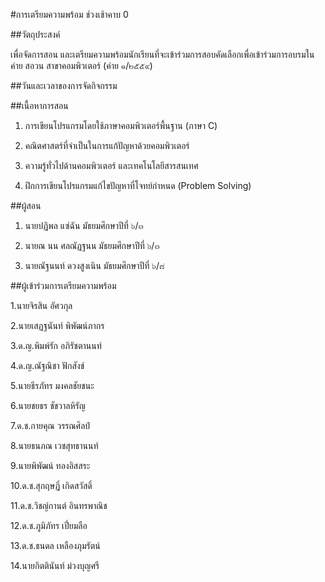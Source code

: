 #การเตรียมความพร้อม ช่วงเช้าคาบ 0 

##วัตถุประสงค์

เพื่อจัดการสอน และเตรียมความพร้อมนักเรียนที่จะเข้าร่วมการสอบคัดเลือกเพื่อเข้าร่วมการอบรมในค่าย สอวน สาขาคอมพิวเตอร์ (ค่าย ๑/๒๕๕๙)

##วันและเวลาของการจัดกิจกรรม


##เนื้อหาการสอน

1. การเขียนโปรแกรมโดยใช้ภาษาคอมพิวเตอร์พื้นฐาน (ภาษา C)

2. คณิตศาสตร์ที่จำเป็นในการแก้ปัญหาด้วยคอมพิวเตอร์ 

3. ความรู้ทั่วไปด้านคอมพิวเตอร์ และเทคโนโลยีสารสนเทศ 

4. ฝึกการเขียนโปรแกรมแก้ไขปัญหาที่โจทย์กำหนด (Problem Solving)

##ผู้สอน 

1. นายปฏิพล แซ่ฉัน มัธยมศึกษาปีที่ ๖/๓

2. นายณ นน ศลณัฏฐนน มัธยมศึกษาปีที่ ๖/๓

3. นายณัฐนนท์ ดวงสูงเนิน มัธยมศึกษาปีที่ ๖/๘


##ผู้เข้าร่วมการเตรียมความพร้อม 


1.นายจิรสิน อัศวกุล

2.นายเสฏฐนันท์ พิพัฒน์ภากร

3.ด.ญ.พิมพ์รัก อภิรัชตานนท์

4.ด.ญ.ณัฐณิชา ฟักสังข์

5.นายธีรภัทร มงคลชัยชนะ

6.นายชยธร ชัชวาลหิรัญ

7.ด.ช.กายคุณ วรรณศิลป์

8.นายธนภณ เวชสุทธานนท์

9.นายพิพัฒน์ ทองอิสสระ

10.ด.ช.สุกฤษฏิ์ เกิดสวัสดิ์

11.ด.ช.วิชญ์กานต์ อินทรพาณิช

12.ด.ช.ภูมิภัทร เปี่ยมลือ

13.ด.ช.ธนดล เหลืองภุมรัตน์

14.นายกิตตินันท์ ม่วงบุญศรี

